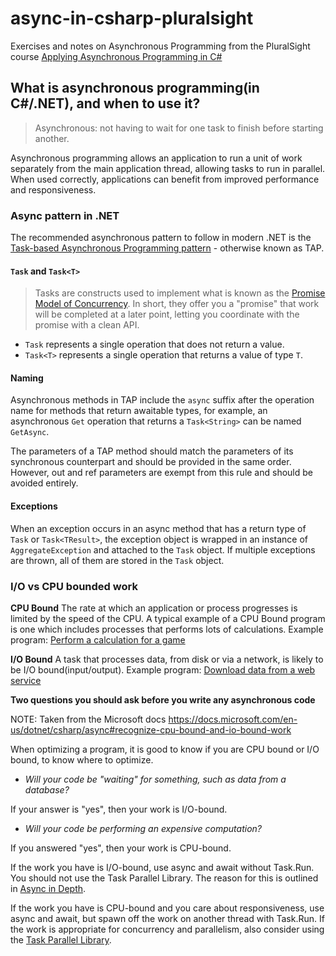 # async-in-csharp-pluralsight

Exercises and notes on Asynchronous Programming from the PluralSight course [Applying Asynchronous Programming in C#](https://app.pluralsight.com/library/courses/applying-asynchronous-programming-c-sharp/table-of-contents)

## What is asynchronous programming(in C#/.NET), and when to use it?

> Asynchronous: not having to wait for one task to finish before starting another.

Asynchronous programming allows an application to run a unit of work separately from the main application thread, allowing tasks to run in parallel. When used correctly, applications can benefit from improved performance and responsiveness.

### Async pattern in .NET

The recommended asynchronous pattern to follow in modern .NET is the [Task-based Asynchronous Programming pattern](https://docs.microsoft.com/en-us/dotnet/standard/asynchronous-programming-patterns/task-based-asynchronous-pattern-tap) - otherwise known as TAP.

#### `Task` and `Task<T>`

> Tasks are constructs used to implement what is known as the [Promise Model of Concurrency](https://en.wikipedia.org/wiki/Futures_and_promises). In short, they offer you a "promise" that work will be completed at a later point, letting you coordinate with the promise with a clean API.

* `Task` represents a single operation that does not return a value.
* `Task<T>` represents a single operation that returns a value of type `T`.

#### Naming

Asynchronous methods in TAP include the `async` suffix after the operation name for methods that return awaitable types, for example, an asynchronous `Get` operation that returns a `Task<String>` can be named `GetAsync`.

The parameters of a TAP method should match the parameters of its synchronous counterpart and should be provided in the same order. However, out and ref parameters are exempt from this rule and should be avoided entirely.

#### Exceptions

When an exception occurs in an async method that has a return type of `Task` or `Task<TResult>`, the exception object is wrapped in an instance of `AggregateException` and attached to the `Task` object. If multiple exceptions are thrown, all of them are stored in the `Task` object.

### I/O vs CPU bounded work

**CPU Bound** The rate at which an application or process progresses is limited by the speed of the CPU. A typical example of a CPU Bound program is one which includes processes that performs lots of calculations. Example program: [Perform a calculation for a game](https://docs.microsoft.com/en-us/dotnet/csharp/async#cpu-bound-example-perform-a-calculation-for-a-game)

**I/O Bound** A task that processes data, from disk or via a network, is likely to be I/O bound(input/output). Example program: [Download data from a web service](https://docs.microsoft.com/en-us/dotnet/csharp/async#io-bound-example-download-data-from-a-web-service)

**Two questions you should ask before you write any asynchronous code**

NOTE: Taken from the Microsoft docs https://docs.microsoft.com/en-us/dotnet/csharp/async#recognize-cpu-bound-and-io-bound-work

When optimizing a program, it is good to know if you are CPU bound or I/O bound, to know where to optimize.

* *Will your code be "waiting" for something, such as data from a database?*

If your answer is "yes", then your work is I/O-bound.

* *Will your code be performing an expensive computation?*

If you answered "yes", then your work is CPU-bound.

If the work you have is I/O-bound, use async and await without Task.Run. You should not use the Task Parallel Library. The reason for this is outlined in [Async in Depth](https://docs.microsoft.com/en-us/dotnet/standard/async-in-depth).

If the work you have is CPU-bound and you care about responsiveness, use async and await, but spawn off the work on another thread with Task.Run. If the work is appropriate for concurrency and parallelism, also consider using the [Task Parallel Library](https://docs.microsoft.com/en-us/dotnet/standard/parallel-programming/task-parallel-library-tpl).
